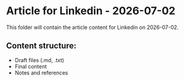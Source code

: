 # Article for Linkedin - 2026-07-02

This folder will contain the article content for Linkedin on 2026-07-02.

## Content structure:
- Draft files (.md, .txt)
- Final content
- Notes and references
